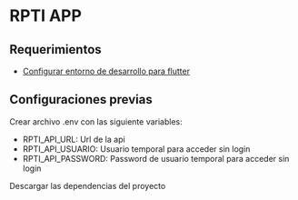 # RPTI APP

## Requerimientos
- [Configurar entorno de desarrollo para flutter](https://docs.flutter.dev/get-started/install)


## Configuraciones previas
Crear archivo .env con las siguiente variables:

- RPTI_API_URL: Url de la api
- RPTI_API_USUARIO: Usuario temporal para acceder sin login
- RPTI_API_PASSWORD: Password de usuario temporal para acceder sin login

Descargar las dependencias del proyecto
